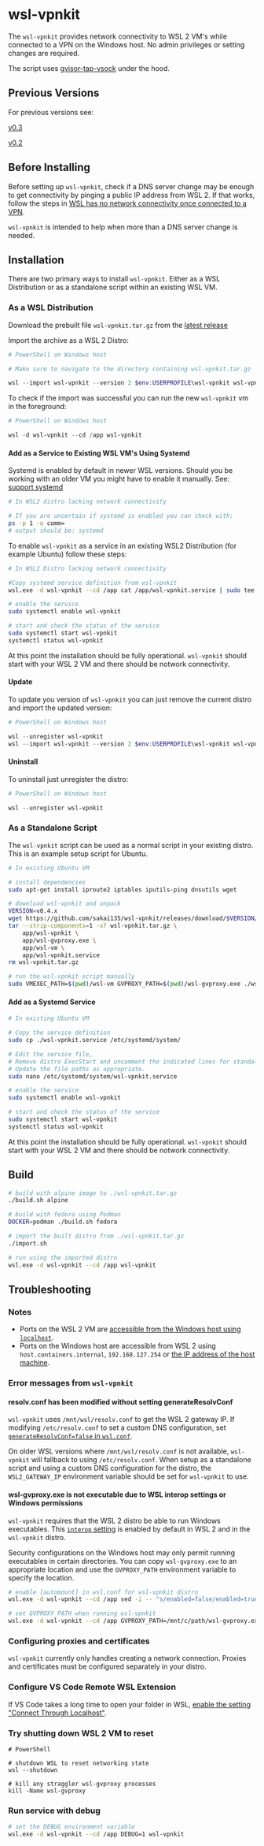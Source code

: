 # wsl-vpnkit

The `wsl-vpnkit` provides network connectivity to WSL 2 VM's while connected to a VPN on the Windows host. No admin privileges or setting changes are required.

The script uses [gvisor-tap-vsock](https://github.com/containers/gvisor-tap-vsock) under the hood.

## Previous Versions

For previous versions see:

[v0.3](https://github.com/sakai135/wsl-vpnkit/tree/v0.3.x)

[v0.2](https://github.com/sakai135/wsl-vpnkit/tree/v0.2.x)

## Before Installing

Before setting up `wsl-vpnkit`, check if a DNS server change may be enough to get connectivity by pinging a public IP address from WSL 2. If that works, follow the steps in [WSL has no network connectivity once connected to a VPN](https://learn.microsoft.com/en-us/windows/wsl/troubleshooting#wsl-has-no-network-connectivity-once-connected-to-a-vpn).

`wsl-vpnkit` is intended to help when more than a DNS server change is needed.

## Installation

There are two primary ways to install `wsl-vpnkit`. Either as a WSL Distribution or as a standalone script within an existing WSL VM.

### As a WSL Distribution

Download the prebuilt file `wsl-vpnkit.tar.gz` from the [latest release](https://github.com/sakai135/wsl-vpnkit/releases/latest)

Import the archive as a WSL 2 Distro:

```powershell
# PowerShell on Windows host

# Make sure to navigate to the directory containing wsl-vpnkit.tar.gz

wsl --import wsl-vpnkit --version 2 $env:USERPROFILE\wsl-vpnkit wsl-vpnkit.tar.gz
```

To check if the import was successful you can run the new `wsl-vpnkit` vm in the foreground:

```powershell
# PowerShell on Windows host

wsl -d wsl-vpnkit --cd /app wsl-vpnkit
```

#### Add as a Service to Existing WSL VM's Using Systemd

Systemd is enabled by default in newer WSL versions. Should you be working with an older VM you might have to enable it manually. See: [support systemd](https://learn.microsoft.com/en-us/windows/wsl/wsl-config#systemd-support)

```sh
# In WSL2 distro lacking network connectivity

# If you are uncertain if systemd is enabled you can check with:
ps -p 1 -o comm=
# output should be: systemd
```

To enable `wsl-vpnkit` as a service in an existing WSL2 Distribution (for example Ubuntu) follow these steps:

```sh
# In WSL2 Distro lacking network connectivity

#Copy systemd service definition from wsl-vpnkit
wsl.exe -d wsl-vpnkit --cd /app cat /app/wsl-vpnkit.service | sudo tee /etc/systemd/system/wsl-vpnkit.service

# enable the service
sudo systemctl enable wsl-vpnkit

# start and check the status of the service
sudo systemctl start wsl-vpnkit
systemctl status wsl-vpnkit
```

At this point the installation should be fully operational. `wsl-vpnkit` should start with your WSL 2 VM and there should be notwork connectivity.

#### Update

To update you version of `wsl-vpnkit` you can just remove the current distro and import the updated version:

```powershell
# PowerShell on Windows host

wsl --unregister wsl-vpnkit
wsl --import wsl-vpnkit --version 2 $env:USERPROFILE\wsl-vpnkit wsl-vpnkit.tar.gz
```

#### Uninstall

To uninstall just unregister the distro:

```powershell
# PowerShell on Windows host

wsl --unregister wsl-vpnkit
```

### As a Standalone Script

The `wsl-vpnkit` script can be used as a normal script in your existing distro. This is an example setup script for Ubuntu.

```sh
# In existing Ubuntu VM

# install dependencies
sudo apt-get install iproute2 iptables iputils-ping dnsutils wget

# download wsl-vpnkit and unpack
VERSION=v0.4.x
wget https://github.com/sakai135/wsl-vpnkit/releases/download/$VERSION/wsl-vpnkit.tar.gz
tar --strip-components=1 -xf wsl-vpnkit.tar.gz \
    app/wsl-vpnkit \
    app/wsl-gvproxy.exe \
    app/wsl-vm \
    app/wsl-vpnkit.service
rm wsl-vpnkit.tar.gz

# run the wsl-vpnkit script manually
sudo VMEXEC_PATH=$(pwd)/wsl-vm GVPROXY_PATH=$(pwd)/wsl-gvproxy.exe ./wsl-vpnkit
```

#### Add as a Systemd Service

```sh
# In existing Ubuntu VM

# Copy the service definition
sudo cp ./wsl-vpnkit.service /etc/systemd/system/

# Edit the service file,
# Remove distro ExecStart and uncomment the indicated lines for standalone script.
# Update the file paths as appropriate.
sudo nano /etc/systemd/system/wsl-vpnkit.service

# enable the service
sudo systemctl enable wsl-vpnkit

# start and check the status of the service
sudo systemctl start wsl-vpnkit
systemctl status wsl-vpnkit
```

At this point the installation should be fully operational. `wsl-vpnkit` should start with your WSL 2 VM and there should be notwork connectivity.

## Build

```sh
# build with alpine image to ./wsl-vpnkit.tar.gz
./build.sh alpine

# build with fedora using Podman
DOCKER=podman ./build.sh fedora

# import the built distro from ./wsl-vpnkit.tar.gz
./import.sh

# run using the imported distro
wsl.exe -d wsl-vpnkit --cd /app wsl-vpnkit
```

## Troubleshooting

### Notes

- Ports on the WSL 2 VM are [accessible from the Windows host using `localhost`](https://learn.microsoft.com/en-us/windows/wsl/networking#accessing-linux-networking-apps-from-windows-localhost).
- Ports on the Windows host are accessible from WSL 2 using `host.containers.internal`, `192.168.127.254` or [the IP address of the host machine](https://docs.microsoft.com/en-us/windows/wsl/networking#accessing-windows-networking-apps-from-linux-host-ip).

### Error messages from `wsl-vpnkit`

#### resolv.conf has been modified without setting generateResolvConf

`wsl-vpnkit` uses `/mnt/wsl/resolv.conf` to get the WSL 2 gateway IP. If modifying `/etc/resolv.conf` to set a custom DNS configuration, set [`generateResolvConf=false` in `wsl.conf`](https://learn.microsoft.com/en-us/windows/wsl/wsl-config#network-settings).

On older WSL versions where `/mnt/wsl/resolv.conf` is not available, `wsl-vpnkit` will fallback to using `/etc/resolv.conf`. When setup as a standalone script and using a custom DNS configuration for the distro, the `WSL2_GATEWAY_IP` environment variable should be set for `wsl-vpnkit` to use.

#### wsl-gvproxy.exe is not executable due to WSL interop settings or Windows permissions

`wsl-vpnkit` requires that the WSL 2 distro be able to run Windows executables. This [`interop` setting](https://learn.microsoft.com/en-us/windows/wsl/wsl-config#interop-settings) is enabled by default in WSL 2 and in the `wsl-vpnkit` distro.

Security configurations on the Windows host may only permit running executables in certain directories. You can copy `wsl-gvproxy.exe` to an appropriate location and use the `GVPROXY_PATH` environment variable to specify the location.

```sh
# enable [automount] in wsl.conf for wsl-vpnkit distro
wsl.exe -d wsl-vpnkit --cd /app sed -i -- "s/enabled=false/enabled=true/" /etc/wsl.conf

# set GVPROXY_PATH when running wsl-vpnkit
wsl.exe -d wsl-vpnkit --cd /app GVPROXY_PATH=/mnt/c/path/wsl-gvproxy.exe wsl-vpnkit
```

### Configuring proxies and certificates

`wsl-vpnkit` currently only handles creating a network connection. Proxies and certificates must be configured separately in your distro.

### Configure VS Code Remote WSL Extension

If VS Code takes a long time to open your folder in WSL, [enable the setting "Connect Through Localhost"](https://github.com/microsoft/vscode-docs/blob/main/remote-release-notes/v1_54.md#fix-for-wsl-2-connection-issues-when-behind-a-proxy).

### Try shutting down WSL 2 VM to reset

```pwsh
# PowerShell

# shutdown WSL to reset networking state
wsl --shutdown

# kill any straggler wsl-gvproxy processes
kill -Name wsl-gvproxy
```

### Run service with debug

```sh
# set the DEBUG environment variable
wsl.exe -d wsl-vpnkit --cd /app DEBUG=1 wsl-vpnkit
```
